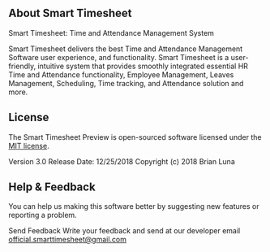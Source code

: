 ## About Smart Timesheet

Smart Timesheet: Time and Attendance Management System

Smart Timesheet delivers the best Time and Attendance Management Software user experience, and functionality. Smart Timesheet is a user-friendly, intuitive system that provides smoothly integrated essential HR Time and Attendance functionality, Employee Management, Leaves Management, Scheduling, Time tracking, and Attendance solution and more.

## License 
The Smart Timesheet Preview is open-sourced software licensed under the [MIT license](https://opensource.org/licenses/MIT).

Version 3.0
Release Date: 12/25/2018
Copyright (c) 2018 Brian Luna

## Help & Feedback

You can help us making this software better by suggesting new features or reporting a problem.

Send Feedback
Write your feedback and send at our developer email official.smarttimesheet@gmail.com
